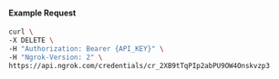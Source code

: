 <!-- Code generated for API Clients. DO NOT EDIT. -->

#### Example Request

```bash
curl \
-X DELETE \
-H "Authorization: Bearer {API_KEY}" \
-H "Ngrok-Version: 2" \
https://api.ngrok.com/credentials/cr_2XB9tTqPIp2abPU9OW4Onskvzp3
```
